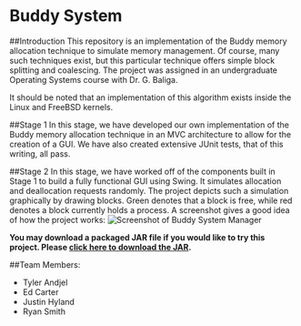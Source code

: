 # Buddy System

##Introduction
This repository is an implementation of the Buddy memory allocation technique to simulate memory management. Of course, many such techniques exist, but this particular technique offers simple block splitting and coalescing. The project was assigned in an undergraduate Operating Systems course with Dr. G. Baliga.

It should be noted that an implementation of this algorithm exists inside the Linux and FreeBSD kernels.

##Stage 1
In this stage, we have developed our own implementation of the Buddy memory allocation technique in an MVC architecture to allow for the creation of a GUI. We have also created extensive JUnit tests, that of this writing, all pass.

##Stage 2
In this stage, we have worked off of the components built in Stage 1 to build a fully functional GUI using Swing. It simulates allocation and deallocation requests randomly. The project depicts such a simulation graphically by drawing blocks. Green denotes that a block is free, while red denotes a block currently holds a process. A screenshot gives a good idea of how the project works:
![Screenshot of Buddy System Manager](http://elvis.rowan.edu/~smithr1/buddy_screenshot.png)

**You may download a packaged JAR file if you would like to try this project. Please [click here to download the JAR](http://elvis.rowan.edu/~smithr1/BuddySystem.jar).**

##Team Members:

* Tyler Andjel
* Ed Carter
* Justin Hyland
* Ryan Smith
